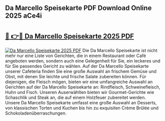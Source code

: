 ## Da Marcello Speisekarte PDF Download Online 2025 aCe4i

# <h2><a href="http://gcbchok.nevu.top/?p=Da+Marcello+Speisekarte">🔗 👉🔴 Da Marcello Speisekarte 2025 PDF</a></h2>

[![Da Marcello Speisekarte 2025 PDF](https://i.imgur.com/dBaPXMq.png)](http://gcbchok.nevu.top/?p=Da+Marcello+Speisekarte)
Die Da Marcello Speisekarte ist nicht mehr nur eine Liste von Gerichten, die in einem Restaurant oder Café angeboten werden, sondern auch eine Gelegenheit für Sie, ein leckeres und für Sie passendes Gericht zu wählen. Auf der Da Marcello Speisekarte unserer Cafeteria finden Sie eine große Auswahl an frischem Gemüse und Obst, mit denen Sie leichte und frische Salate zubereiten können. Für diejenigen, die Fleisch mögen, bieten wir eine umfangreiche Auswahl an Gerichten auf der Da Marcello Speisekarte an: Rindfleisch, Schweinefleisch, Huhn und Fisch. Unseren Auserwählten bieten wir Gourmet-Gerichte wie Schaschlik und Steak an, die auf einem Holzfeuer zubereitet werden. Unsere Da Marcello Speisekarte umfasst eine große Auswahl an Desserts, von klassischen Torten und Kuchen bis hin zu exquisiten Crème Brûlée und Schokoladenüberraschungen.
